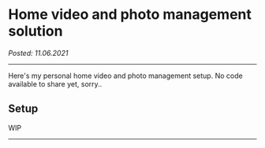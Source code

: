 # Home video and photo management solution

_Posted: 11.06.2021_

---

Here's my personal home video and photo management setup. No code available to share yet, sorry..

## Setup

WIP

---

